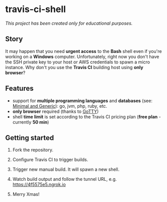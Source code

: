 # travis-ci-shell

*This project has been created only for educational purposes.*

## Story

It may happen that you need **urgent access** to the **Bash** shell even if you're working on a **Windows** computer. Unfortunately, right now you don't have the SSH private key to your host or AWS credentials to spawn a micro instance. Why don't you use the **Travis CI** building host using **only browser**?

## Features

 * support for **multiple programming languages** and **databases** (see: [Minimal and Generic](https://docs.travis-ci.com/user/languages/minimal-and-generic/)): go, jvm, php, ruby, etc.
 * **only browser** required (thanks to [GoTTY](github.com/yudai/gotty))
 * shell **time limit** is set according to the Travis CI pricing plan (**free plan** - currently **50 min**)

## Getting started

1. Fork the repository.

2. Configure Travis CI to trigger builds.

3. Trigger new manual build. It will spawn a new shell.

4. Watch build output and follow the tunnel URL, e.g. https://4f5575e5.ngrok.io

5. Merry Xmas!

